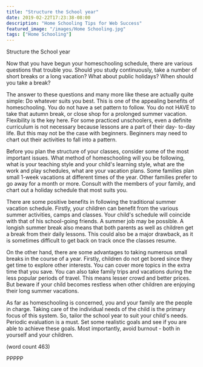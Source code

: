 ```yaml
---
title: "Structure the School year"
date: 2019-02-22T17:23:38-08:00
description: "Home Schooling Tips for Web Success"
featured_image: "/images/Home Schooling.jpg"
tags: ["Home Schooling"]
---
```


Structure the School year

Now that you have begun your homeschooling schedule, there are 
various questions that trouble you. Should you study continuously, 
take a number of short breaks or a long vacation? What about 
public holidays? When should you take a break?

The answer to these questions and many more like these are 
actually quite simple: Do whatever suits you best. This is one of 
the appealing benefits of homeschooling. You do not have a set 
pattern to follow. You do not HAVE to take that autumn break, or 
close shop for a prolonged summer vacation. Flexibility is the key 
here. For some practiced unschoolers, even a definite curriculum 
is not necessary because lessons are a part of their day- to-day 
life. But this may not be the case with beginners. Beginners may 
need to chart out their activities to fall into a pattern. 

Before you plan the structure of your classes, consider some of 
the most important issues. What method of homeschooling will you 
be following, what is your teaching style and your child's 
learning style, what are the work and play schedules, what are 
your vacation plans. Some families plan small 1-week vacations at 
different times of the year. Other families prefer to go away for 
a month or more. Consult with the members of your family, and 
chart out a holiday schedule that most suits you.

There are some positive benefits in following the traditional 
summer vacation schedule. Firstly, your children can benefit from 
the various summer activities, camps and classes. Your child's 
schedule will coincide with that of his school-going friends. A 
summer job may be possible. A longish summer break also means that 
both parents as well as children get a break from their daily 
lessons. This could also be a major drawback, as it is sometimes 
difficult to get back on track once the classes resume.

On the other hand, there are some advantages to taking numerous 
small breaks in the course of a year. Firstly, children do not get 
bored since they get time to explore other interests. You can 
cover more topics in the extra time that you save. You can also 
take family trips and vacations during the less popular periods of 
travel. This means lesser crowd and better prices. But beware if 
your child becomes restless when other children are enjoying their 
long summer vacations. 

As far as homeschooling is concerned, you and your family are the 
people in charge. Taking care of the individual needs of the child 
is the primary focus of this system. So, tailor the school year to 
suit your child's needs. Periodic evaluation is a must. Set some 
realistic goals and see if you are able to achieve these goals. 
Most importantly, avoid burnout - both in yourself and your 
children. 

(word count 463)

PPPPP
